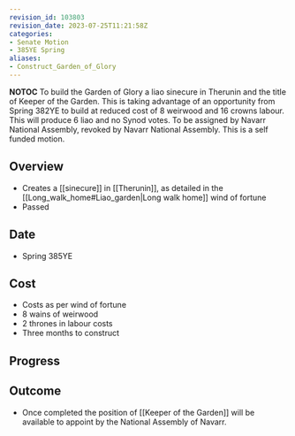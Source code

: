 ```yaml
---
revision_id: 103803
revision_date: 2023-07-25T11:21:58Z
categories:
- Senate Motion
- 385YE Spring
aliases:
- Construct_Garden_of_Glory
---
```



__NOTOC__
To build the Garden of Glory a liao sinecure in Therunin and the title of Keeper of the Garden. This is taking advantage of an opportunity from Spring 382YE to build at reduced cost of 8 weirwood and 16 crowns labour. This will produce 6 liao and no Synod votes. To be assigned by Navarr National Assembly, revoked by Navarr National Assembly. This is a self funded motion.
## Overview
* Creates a [[sinecure]] in [[Therunin]], as detailed in the [[Long_walk_home#Liao_garden|Long walk home]] wind of fortune
* Passed
## Date
* Spring 385YE
## Cost
* Costs as per wind of fortune
* 8 wains of weirwood
* 2 thrones in labour costs
* Three months to construct
## Progress

## Outcome
* Once completed the position of [[Keeper of the Garden]] will be available to appoint by the National Assembly of Navarr.